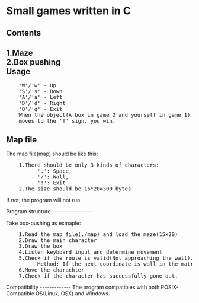 Small games written in C
=========================
Contents
-------------------------
1.Maze<br>
2.Box pushing<br>
Usage
-------------------------
<pre>
	'W'/'w' - Up
	'S'/'s' - Down
	'A'/'a' - Left
	'D'/'d' - Right
	'Q'/'q' - Exit
	When the object(A box in game 2 and yourself in game 1)
	moves to the '!' sign, you win.
</pre>
Map file
--------
<p>The map file(map) should be like this:</p>
<pre>
	1.There should be only 3 kinds of characters:
		- '.': Space,
		- '/': Wall,
		- '!': Exit
	2.The size should be 15*20=300 bytes
</pre>
<p>If not, the program will not run.</p>
Program structure
-----------------
<p>Take box-pushing as exmaple:</p>
<pre>
	1.Read the map file(./map) and load the maze(15x20)
	2.Draw the main character
	3.Draw the box
	4.Listen keyboard input and determine movement
	5.Check if the route is valid(Not approaching the wall).
		- Method: If the next coordinate is wall in the matrix, stop moving.
	6.Move the charachter
	7.Check if the character has successfully gone out.
</pre>
Compatibility
-------------
The program compatibles with both POSIX-Compatible OS(Linux, OSX) and Windows.
